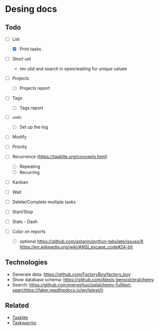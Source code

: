 # Desing docs

## Todo

* [ ] List
  * [x] Print tasks
* [ ] Short uid
  * rev ulid and search in open/waiting for unique values
* [ ] Projects
  * [ ] Projects report

* [ ] Tags
  * [ ] Tags report

* [ ] `undo`
  * [ ] Set up the log

* [ ] Modify

* [ ] Priority

* [ ] Recurrence (https://tasklite.org/concepts.html)
  * [ ] Repeating
  * [ ] Recurring

* [ ] Kanban

* [ ] Wait

* [ ] Delete/Complete multiple tasks

* [ ] Start/Stop

* [ ] Stats - Dash

* [ ] Color on reports
  * [ ] optional
  https://github.com/astanin/python-tabulate/issues/8
  https://en.wikipedia.org/wiki/ANSI_escape_code#24-bit

## Technologies

* Generate data: https://github.com/FactoryBoy/factory_boy
* Show database schema: https://github.com/Alexis-benoist/eralchemy
* Search: https://github.com/mengzhuo/sqlalchemy-fulltext-searchttps://faker.readthedocs.io/en/latest/h

## Related

* [Tasklite](https://tasklite.org/)
* [Taskwarrior](https://taskwarrior.org/)
